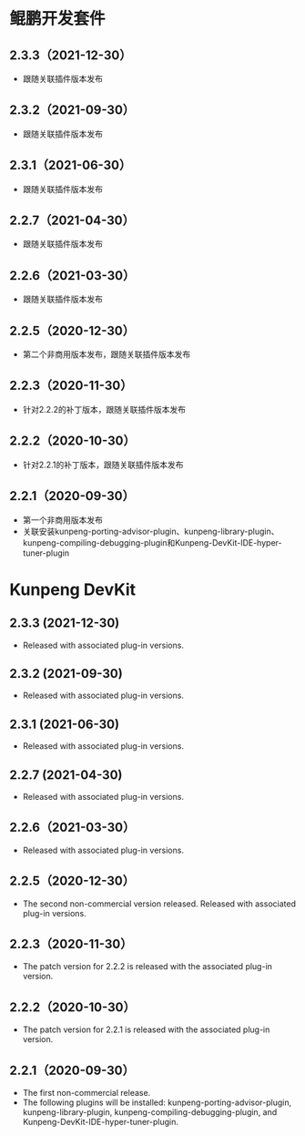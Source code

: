 # 鲲鹏开发套件

## 2.3.3（2021-12-30）
* 跟随关联插件版本发布

## 2.3.2（2021-09-30）
* 跟随关联插件版本发布

## 2.3.1（2021-06-30）
* 跟随关联插件版本发布

## 2.2.7（2021-04-30）
* 跟随关联插件版本发布

## 2.2.6（2021-03-30）
* 跟随关联插件版本发布

## 2.2.5（2020-12-30）
* 第二个非商用版本发布，跟随关联插件版本发布

## 2.2.3（2020-11-30）
* 针对2.2.2的补丁版本，跟随关联插件版本发布

## 2.2.2（2020-10-30）
* 针对2.2.1的补丁版本，跟随关联插件版本发布

## 2.2.1（2020-09-30）
* 第一个非商用版本发布
* 关联安装kunpeng-porting-advisor-plugin、kunpeng-library-plugin、kunpeng-compiling-debugging-plugin和Kunpeng-DevKit-IDE-hyper-tuner-plugin

# Kunpeng DevKit

## 2.3.3 (2021-12-30)
* Released with associated plug-in versions.

## 2.3.2 (2021-09-30)
* Released with associated plug-in versions.

## 2.3.1 (2021-06-30)
* Released with associated plug-in versions.

## 2.2.7 (2021-04-30)
* Released with associated plug-in versions.

## 2.2.6（2021-03-30）
* Released with associated plug-in versions.

## 2.2.5（2020-12-30）
* The second non-commercial version released. Released with associated plug-in versions.

## 2.2.3（2020-11-30）
* The patch version for 2.2.2 is released with the associated plug-in version.

## 2.2.2（2020-10-30）
* The patch version for 2.2.1 is released with the associated plug-in version.

## 2.2.1（2020-09-30）
* The first non-commercial release.
* The following plugins will be installed: kunpeng-porting-advisor-plugin, kunpeng-library-plugin, kunpeng-compiling-debugging-plugin, and Kunpeng-DevKit-IDE-hyper-tuner-plugin.